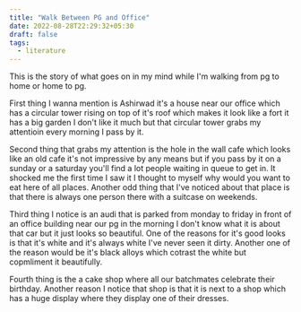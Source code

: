 ```yaml
---
title: "Walk Between PG and Office"
date: 2022-08-28T22:29:32+05:30
draft: false
tags: 
  - literature
---
```


This is the story of what goes on in my mind while I'm walking from pg to home or home to pg. 

First thing I wanna mention is Ashirwad it's a house near our office which has a circular tower rising on top of it's roof which makes it look like a fort it has a big garden I don't like it much but that circular tower grabs my attentioin every morning I pass by it.

Second thing that grabs my attention is the hole in the wall cafe which looks like an old cafe it's not impressive by any means but if you pass by it on a sunday or a saturday you'll find a lot people waiting in queue to get in. It shocked me the first time I saw it I thought to myself why would you want to eat here of all places. Another odd thing that I've noticed about that place is that there is always one person there with a suitcase on weekends. 

Third thing I notice is an audi that is parked from monday to friday in front of an office building near our pg in the morning I don't know what it is about that car but it just looks so beautiful. One of the reasons for it's good looks is that it's white and it's always white I've never seen it dirty. Another one of the reason would be it's black alloys which cotrast the white but copmliment it beautifully.

Fourth thing is the a cake shop where all our batchmates celebrate their birthday. Another reason I notice that shop is that it is next to a shop which has a huge display where they display one of their dresses.
